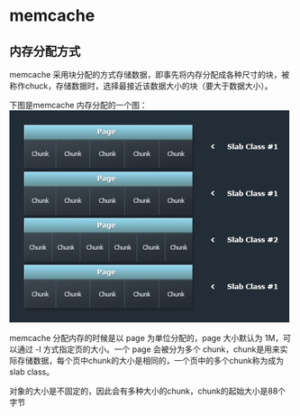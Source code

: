 # memcache

<!-- toc -->

## 内存分配方式

memcache 采用块分配的方式存储数据，即事先将内存分配成各种尺寸的块，被称作chuck，存储数据时，选择最接近该数据大小的块（要大于数据大小）。

下图是memcache 内存分配的一个图：
![](images/slab.jpg)

memcache 分配内存的时候是以 page 为单位分配的，page 大小默认为 1M，可以通过 -I 方式指定页的大小。一个 page 会被分为多个 chunk，chunk是用来实际存储数据，每个页中chunk的大小是相同的，一个页中的多个chunk称为成为slab class。

对象的大小是不固定的，因此会有多种大小的chunk，chunk的起始大小是88个字节
